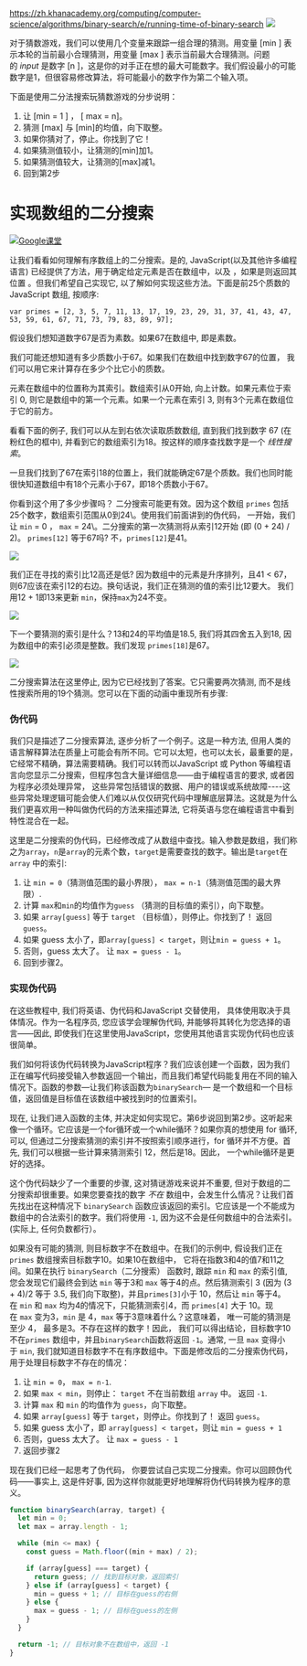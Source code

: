   https://zh.khanacademy.org/computing/computer-science/algorithms/binary-search/e/running-time-of-binary-search
![](https://cdn.kastatic.org/ka-perseus-images/a376ce2d2746fc126293571121a818f395a97354.png)

对于猜数游戏，我们可以使用几个变量来跟踪一组合理的猜测。用变量 \[min \] 表示本轮的当前最小合理猜测，用变量 \[max \] 表示当前最大合理猜测。问题的 _input_ 是数字 \[n \]，这是你的对手正在想的最大可能数字。我们假设最小的可能数字是1，但很容易修改算法，将可能最小的数字作为第二个输入项。

下面是使用二分法搜索玩猜数游戏的分步说明：

1. 让 \[min = 1 \] ， \[ max = n\]。
2. 猜测 \[max\] 与 \[min\]的均值，向下取整。
3. 如果你猜对了，停止。你找到了它！
4. 如果猜测值较小，让猜测的\[min\]加1。
5. 如果猜测值较大，让猜测的\[max\]减1。
6. 回到第2步

# 实现数组的二分搜索

[![](https://cdn.kastatic.org/images/google_classroom_logo_light_square_36.svg)Google课堂](https://zh.khanacademy.org/computing/computer-science/algorithms/binary-search/a/implementing-binary-search-of-an-array)

让我们看看如何理解有序数组上的二分搜索。是的, JavaScript(以及其他许多编程语言) 已经提供了方法，用于确定给定元素是否在数组中，以及 ，如果是则返回其位置 。但我们希望自己实现它, 以了解如何实现这些方法。下面是前25个质数的 JavaScript 数组, 按顺序:

```
var primes = [2, 3, 5, 7, 11, 13, 17, 19, 23, 29, 31, 37, 41, 43, 47, 53, 59, 61, 67, 71, 73, 79, 83, 89, 97];
```

假设我们想知道数字67是否为素数。如果67在数组中, 即是素数。

我们可能还想知道有多少质数小于67。如果我们在数组中找到数字67的位置， 我们可以用它来计算存在多少个比它小的质数。

元素在数组中的位置称为其索引。数组索引从0开始, 向上计数。如果元素位于索引 0, 则它是数组中的第一个元素。如果一个元素在索引 3, 则有3个元素在数组位于它的前方。

看看下面的例子, 我们可以从左到右依次读取质数数组, 直到我们找到数字 67 (在粉红色的框中), 并看到它的数组索引为18。按这样的顺序查找数字是一个 _线性搜索_。

一旦我们找到了67在索引18的位置上，我们就能确定67是个质数。我们也同时能很快知道数组中有18个元素小于67，即18个质数小于67。

你看到这个用了多少步骤吗？ 二分搜索可能更有效。因为这个数组 `primes` 包括25个数字，数组索引范围从0到24\。使用我们前面讲到的伪代码， 一开始，我们让 `min` = 0 ， `max` = 24\。二分搜索的第一次猜测将从索引12开始 (即 (0 + 24) / 2)。 `primes[12]` 等于67吗? 不，`primes[12]`是41。

![](https://cdn.kastatic.org/ka-perseus-images/bbb5cf3c0a28aee1a1961ee8b23800ed531953af.png)

我们正在寻找的索引比12高还是低? 因为数组中的元素是升序排列，且41 < 67，则67应该在索引12的右边。换句话说，我们正在猜测的值的索引比12要大。 我们用12 + 1即13来更新 `min`，保持`max`为24不变。

![](https://cdn.kastatic.org/ka-perseus-images/b63e2970131ee28a7eb45299151731effe5c0c3e.png)

下一个要猜测的索引是什么？13和24的平均值是18.5, 我们将其四舍五入到18, 因为数组中的索引必须是整数。我们发现 `primes[18]`是67。

![](https://cdn.kastatic.org/ka-perseus-images/4c9fbfe50c5a4c6df7a4653c16c20e11b3dd9b7a.png)

二分搜索算法在这里停止, 因为它已经找到了答案。它只需要两次猜测, 而不是线性搜索所用的19个猜测。您可以在下面的动画中重现所有步骤:

### 伪代码

我们只是描述了二分搜索算法, 逐步分析了一个例子。这是一种方法, 但用人类的语言解释算法在质量上可能会有所不同。它可以太短，也可以太长，最重要的是，它经常不精确，算法需要精确。我们可以转而以JavaScript 或 Python 等编程语言向您显示二分搜索，但程序包含大量详细信息——由于编程语言的要求, 或者因为程序必须处理异常， 这些异常包括错误的数据、用户的错误或系统故障----这些异常处理逻辑可能会使人们难以从仅仅研究代码中理解底层算法。这就是为什么我们更喜欢用一种叫做伪代码的方法来描述算法, 它将英语与您在编程语言中看到特性混合在一起。

这里是二分搜索的伪代码，已经修改成了从数组中查找。输入参数是数组，我们称之为`array`，`n`是`array`的元素个数，`target`是需要查找的数字。输出是`target`在`array` 中的索引:

1. 让 `min = 0`（猜测值范围的最小界限）， `max = n-1`（猜测值范围的最大界限）.
2. 计算 `max`和`min`的均值作为`guess` （猜测的目标值的索引），向下取整。
3. 如果 `array[guess]` 等于 `target` （目标值），则停止。你找到了！ 返回`guess`。
4. 如果 guess 太小了，即`array[guess] < target`，则让`min = guess + 1`。
5. 否则，guess 太大了。 让 `max = guess - 1`。
6. 回到步骤2。

### 实现伪代码

在这些教程中, 我们将英语、伪代码和JavaScript 交替使用， 具体使用取决于具体情况。作为一名程序员, 您应该学会理解伪代码, 并能够将其转化为您选择的语言——因此, 即使我们在这里使用JavaScript，您使用其他语言实现伪代码也应该很简单。

我们如何将该伪代码转换为JavaScript程序？我们应该创建一个函数，因为我们正在编写代码接受输入参数返回一个输出，而且我们希望代码能复用在不同的输入情况下。函数的参数—让我们称该函数为`binarySearch`— 是一个数组和一个目标值，返回值是目标值在该数组中被找到时的位置索引。

现在, 让我们进入函数的主体, 并决定如何实现它。第6步说回到第2步。这听起来像一个循环。它应该是一个for循环或一个while循环？如果你真的想使用 for 循环, 可以, 但通过二分搜索猜测的索引并不按照索引顺序进行，for 循环并不方便。首先, 我们可以根据一些计算来猜测索引 12，然后是18。因此， 一个while循环是更好的选择。

这个伪代码缺少了一个重要的步骤, 这对猜谜游戏来说并不重要, 但对于数组的二分搜索却很重要。如果您要查找的数字 _不在_ 数组中，会发生什么情况？让我们首先找出在这种情况下 `binarySearch` 函数应该返回的索引。它应该是一个不能成为数组中的合法索引的数字。我们将使用 `-1`, 因为这不会是任何数组中的合法索引。(实际上, 任何负数都行）。

如果没有可能的猜测, 则目标数字不在数组中。在我们的示例中, 假设我们正在`primes` 数组搜索目标数字10。如果10在数组中， 它将在指数3和4的值7和11之间。如果在执行 `binarySearch`（二分搜索） 函数时, 跟踪 `min` 和 `max` 的索引值, 您会发现它们最终会到达 `min` 等于3和 `max` 等于4的点。然后猜测索引 3 (因为 (3 + 4)/2 等于 3.5, 我们向下取整)，并且`primes[3]`小于 10，然后让 `min` 等于4。在 `min` 和 `max` 均为4的情况下，只能猜测索引4，而 `primes[4]` 大于 10。现在 `max` 变为3，`min` 是 4，`max` 等于3意味着什么？这意味着， 唯一可能的猜测是至少 4， 最多是3。不存在这样的数字！因此， 我们可以得出结论，目标数字10不在`primes` 数组中，并且`binarySearch`函数将返回 `-1`。通常, 一旦 `max` 变得小于 `min`, 我们就知道目标数字不在有序数组中。下面是修改后的二分搜索伪代码，用于处理目标数字不存在的情况：

1. 让 `min = 0`， `max = n-1`.
2. 如果 `max < min`，则停止： `target` 不在当前数组 `array` 中。 返回 `-1`.
3. 计算 `max` 和 `min` 的均值作为 `guess`，向下取整。
4. 如果 `array[guess]` 等于 `target`，则停止。你找到了！ 返回 `guess`。
5. 如果 guess 太小了，即 `array[guess] < target`，则让 `min = guess + 1`
6. 否则，guess 太大了。 让 `max = guess - 1`
7. 返回步骤2

现在我们已经一起思考了伪代码， 你要尝试自己实现二分搜索。你可以回顾伪代码——事实上, 这是件好事, 因为这样你就能更好地理解将伪代码转换为程序的意义。

```JavaScript
function binarySearch(array, target) {
  let min = 0;
  let max = array.length - 1;

  while (min <= max) {
    const guess = Math.floor((min + max) / 2);

    if (array[guess] === target) {
      return guess; // 找到目标对象，返回索引
    } else if (array[guess] < target) {
      min = guess + 1; // 目标在guess的右侧
    } else {
      max = guess - 1; // 目标在guess的左侧
    }
  }

  return -1; // 目标对象不在数组中，返回 -1
}
```